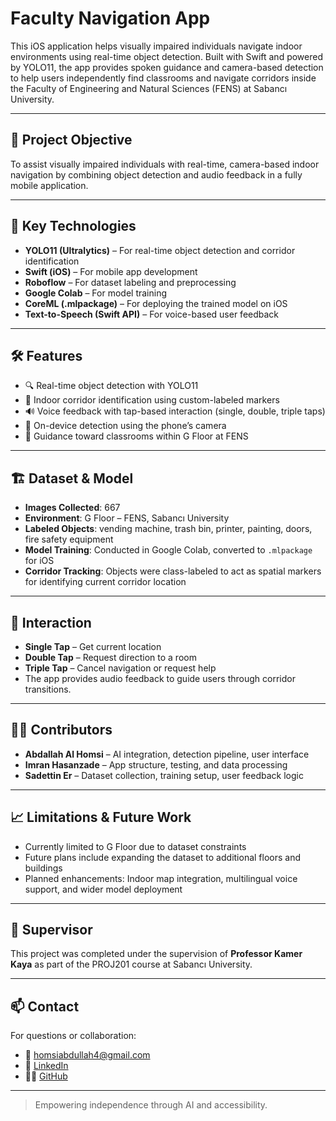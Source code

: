 # Faculty Navigation App

This iOS application helps visually impaired individuals navigate indoor environments using real-time object detection. Built with Swift and powered by YOLO11, the app provides spoken guidance and camera-based detection to help users independently find classrooms and navigate corridors inside the Faculty of Engineering and Natural Sciences (FENS) at Sabancı University.

---

## 🎯 Project Objective

To assist visually impaired individuals with real-time, camera-based indoor navigation by combining object detection and audio feedback in a fully mobile application.

---

## 🧠 Key Technologies

- **YOLO11 (Ultralytics)** – For real-time object detection and corridor identification  
- **Swift (iOS)** – For mobile app development  
- **Roboflow** – For dataset labeling and preprocessing  
- **Google Colab** – For model training  
- **CoreML (.mlpackage)** – For deploying the trained model on iOS  
- **Text-to-Speech (Swift API)** – For voice-based user feedback  

---

## 🛠️ Features

- 🔍 Real-time object detection with YOLO11  
- 📍 Indoor corridor identification using custom-labeled markers  
- 🔊 Voice feedback with tap-based interaction (single, double, triple taps)  
- 📸 On-device detection using the phone’s camera  
- 🧭 Guidance toward classrooms within G Floor at FENS  

---

## 🏗️ Dataset & Model

- **Images Collected**: 667  
- **Environment**: G Floor – FENS, Sabancı University  
- **Labeled Objects**: vending machine, trash bin, printer, painting, doors, fire safety equipment  
- **Model Training**: Conducted in Google Colab, converted to `.mlpackage` for iOS  
- **Corridor Tracking**: Objects were class-labeled to act as spatial markers for identifying current corridor location  

---

## 📱 Interaction

- **Single Tap** – Get current location  
- **Double Tap** – Request direction to a room  
- **Triple Tap** – Cancel navigation or request help  
- The app provides audio feedback to guide users through corridor transitions.

---

## 👨‍💻 Contributors

- **Abdallah Al Homsi** – AI integration, detection pipeline, user interface  
- **Imran Hasanzade** – App structure, testing, and data processing  
- **Sadettin Er** – Dataset collection, training setup, user feedback logic  

---

## 📈 Limitations & Future Work

- Currently limited to G Floor due to dataset constraints  
- Future plans include expanding the dataset to additional floors and buildings  
- Planned enhancements: Indoor map integration, multilingual voice support, and wider model deployment

---

## 📄 Supervisor

This project was completed under the supervision of **Professor Kamer Kaya** as part of the PROJ201 course at Sabancı University.

---

## 📫 Contact

For questions or collaboration:
- 📧 homsiabdullah4@gmail.com  
- 🔗 [LinkedIn](https://www.linkedin.com/in/abdallah-al-homsi-817a7834b)  
- 🧑‍💻 [GitHub](https://github.com/abdallahalhomsi)

---

> Empowering independence through AI and accessibility.
